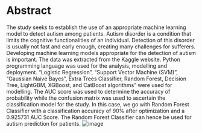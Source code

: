 # Abstract
The study seeks to establish the use of an appropriate machine learning model to detect autism among patients. Autism disorder is a condition that limits the cognitive functionalities of an individual. Detection of this disorder is usually not fast and early enough, creating many challenges for sufferers. Developing machine learning models appropriate for the detection of autism is important. The data was extracted from the Kaggle website. Python programming language was used for the analysis, modelling and deployment.   “Logistic Regression”, “Support Vector Machine (SVM)”, “Gaussian Naive Bayes”, Extra Trees Classifier, Random Forest, Decision Tree, LightGBM, XGBoost, and CatBoost algorithms” were used for modelling. The AUC score was used to determine the accuracy of probability while the confusion matrix was used to ascertain the classification model for the study. In this case, we go with Random Forest Classifier with a classification accuracy of 90% after optimization and a 0.925731 AUC Score. The Random Forest Classifier can hence be used for autism prediction for patients. ![image](https://user-images.githubusercontent.com/111323269/192731841-78495813-2ada-4124-811b-292877b17e43.png)
